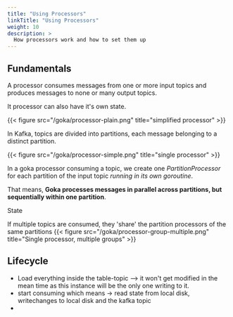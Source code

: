 ```yaml
---
title: "Using Processors"
linkTitle: "Using Processors"
weight: 10
description: >
  How processors work and how to set them up
---
```



## Fundamentals

A processor consumes messages from one or more input topics and produces messages to none or many output topics.

It processor can also have it's own state.

{{< figure src="/goka/processor-plain.png" title="simplified processor" >}}

In Kafka, topics are divided into partitions, each message belonging to a distinct partition. 

{{< figure src="/goka/processor-simple.png" title="single processor" >}}


In a goka processor consuming a topic, we create one *PartitionProcessor* for each partition of the input topic *running in its own goroutine*.

That means, **Goka processes messages in parallel across partitions, but sequentially within one partition**. 

State

If multiple topics are consumed, they 'share' the partition processors of the same partitions
{{< figure src="/goka/processor-group-multiple.png" title="Single processor, multiple groups" >}}




## Lifecycle


* Load everything inside the table-topic --> it won't get modified in the mean time as this instance will be the only one writing to it.
* start consuming which means -> read state from local disk, writechanges to local disk and the kafka topic
* 
